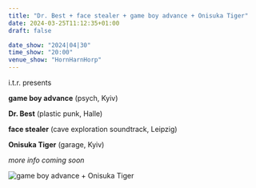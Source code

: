 ```yaml
---
title: "Dr. Best + face stealer + game boy advance + Onisuka Tiger"
date: 2024-03-25T11:12:35+01:00
draft: false

date_show: "2024|04|30"
time_show: "20:00"
venue_show: "HornHarnHorp"
---
```


i.t.r. presents

**game boy advance** (psych, Kyiv)

**Dr. Best** (plastic punk, Halle)

**face stealer** (cave exploration soundtrack, Leipzig)

**Onisuka Tiger** (garage, Kyiv)

_more info coming soon_

![game boy advance + Onisuka Tiger](../../posters/2024-04-29.jpg)
